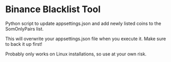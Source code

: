 # Binance Blacklist Tool

Python script to update appsettings.json and add newly listed coins to the SomOnlyPairs list.

This will overwrite your appsettings.json file when you execute it.  Make sure to back it up first!

Probably only works on Linux installations, so use at your own risk.

